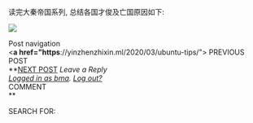 读完大秦帝国系列, 总结各国才俊及亡国原因如下:

![](https://pic1.zhimg.com/v2-e06d7946e789f613c476c52fbf7df874_b.jpg)

Post navigation  
<**a href="https**://yinzhenzhixin.ml/2020/03/ubuntu-tips/"> PREVIOUS POST  
**[NEXT POST](https://zhuanlan.zhihu.com/p/%3C/b%3Ehttps://yinzhenzhixin.ml/2020/05/jijinshaixuanzhiwojian/) _Leave a Reply_  
_[Logged in as bma](https://link.zhihu.com/?target=https%3A//yinzhenzhixin.ml/wp-admin/profile.php)._ _[Log out?](https://link.zhihu.com/?target=https%3A//yinzhenzhixin.ml/wp-login.php%3Faction%3Dlogout%26redirect_to%3Dhttps%253A%252F%252Fyinzhenzhixin.ml%252F2020%252F04%252Fzhanguoqixiongzhimiewang%252F%26_wpnonce%3D5bbaccd3c6)_  
COMMENT  
**

SEARCH FOR: